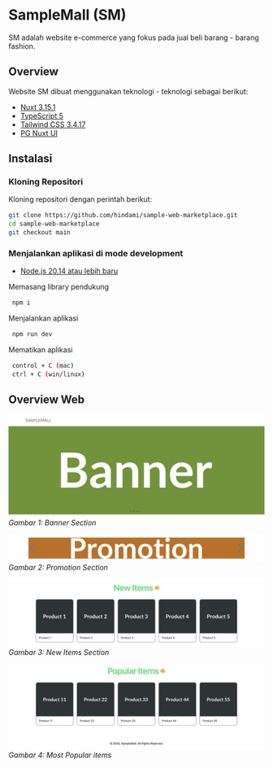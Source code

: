 # SampleMall (SM)

SM adalah website e-commerce yang fokus pada jual beli barang - barang fashion.

## Overview

Website SM dibuat menggunakan teknologi - teknologi sebagai berikut:

- [Nuxt 3.15.1](https://nuxt.com)
- [TypeScript 5](https://www.typescriptlang.org/)
- [Tailwind CSS 3.4.17](https://tailwindcss.com/)
- [PG Nuxt UI](https://github.com/pinegrow/pg-nuxtui)

## Instalasi

### Kloning Repositori

Kloning repositori dengan perintah berikut:

```bash
git clone https://github.com/hindami/sample-web-marketplace.git
cd sample-web-marketplace
git checkout main
```

### Menjalankan aplikasi di mode development

- [Node.js 20.14 atau lebih baru](https://nodejs.org/)

Memasang library pendukung

```bash
 npm i
```

Menjalankan aplikasi

```bash
 npm run dev
```

Mematikan aplikasi

```bash
 control + C (mac)
 ctrl + C (win/linux)
```

## Overview Web

![Signin](./public/Banner%20Section.png)
_Gambar 1: Banner Section_

![Dashboard](./public/Promo%20Section.png)
_Gambar 2: Promotion Section_

![Customer](./public/New%20Item%20Section.png)
_Gambar 3: New Items Section_

![Bank Account](./public/Popular%20Item%20Section.png)
_Gambar 4: Most Popular items_
